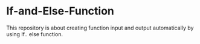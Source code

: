 # If-and-Else-Function
This repository is about creating function input and output automatically by using If.. else function.
